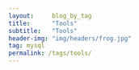 ```yaml
---
layout:     blog_by_tag
title:      "Tools"
subtitle:   "Tools"
header-img: "img/headers/frog.jpg"
tag: mysql
permalink: /tags/tools/
---
```

